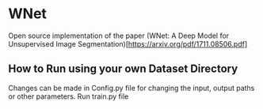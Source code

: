 # WNet
Open source implementation of the paper (WNet: A Deep Model for Unsupervised Image Segmentation)[https://arxiv.org/pdf/1711.08506.pdf]

## How to Run using your own Dataset Directory
Changes can be made in Config.py file for changing the input, output paths or other parameters.
Run train.py file
